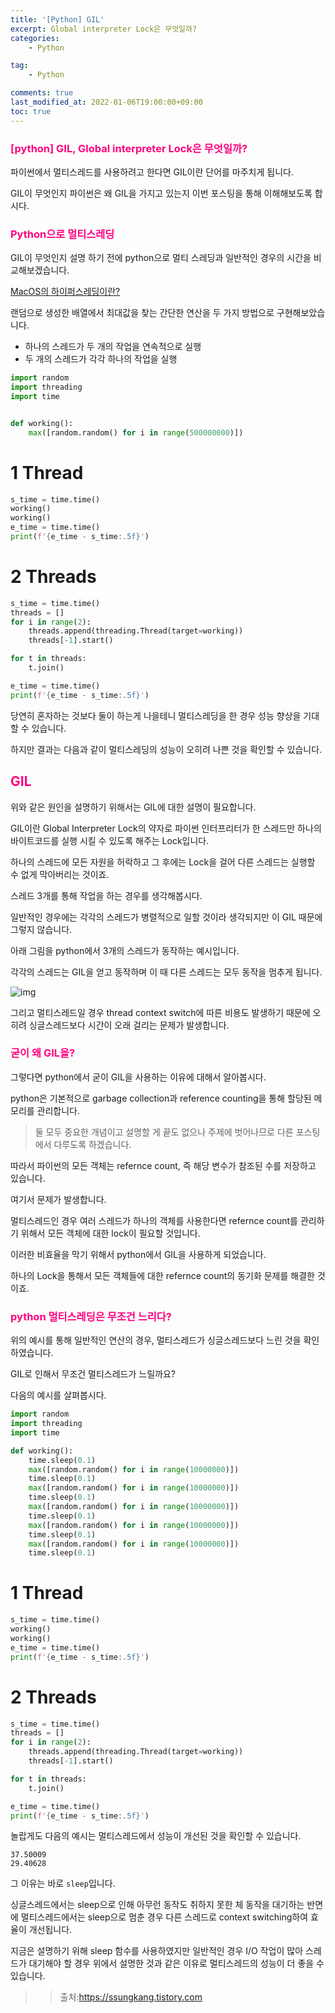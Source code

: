 ```yaml
---
title: '[Python] GIL'
excerpt: Global interpreter Lock은 무엇일까?
categories:
    - Python

tag:
    - Python

comments: true
last_modified_at: 2022-01-06T19:00:00+09:00
toc: true
---
```


### <span style="color:#ff0080">[python] GIL, Global interpreter Lock은 무엇일까?</span>

파이썬에서 멀티스레드를 사용하려고 한다면 GIL이란 단어를 마주치게 됩니다.

GIL이 무엇인지 파이썬은 왜 GIL을 가지고 있는지 이번 포스팅을 통해 이해해보도록 합시다.

 

### <span style="color:#ff0080">Python으로 멀티스레딩</span>

GIL이 무엇인지 설명 하기 전에 python으로 멀티 스레딩과 일반적인 경우의 시간을 비교해보겠습니다.

[MacOS의 하이퍼스레딩이란?](https://ssungkang.tistory.com/entry/하이퍼-스레딩)

랜덤으로 생성한 배열에서 최대값을 찾는 간단한 연산을 두 가지 방법으로 구현해보았습니다.

- 하나의 스레드가 두 개의 작업을 연속적으로 실행
- 두 개의 스레드가 각각 하나의 작업을 실행

```python
import random
import threading
import time


def working():
    max([random.random() for i in range(500000000)])
```


# 1 Thread
```python
s_time = time.time()
working()
working()
e_time = time.time()
print(f'{e_time - s_time:.5f}')
```


# 2 Threads
```python
s_time = time.time()
threads = []
for i in range(2):
    threads.append(threading.Thread(target=working))
    threads[-1].start()

for t in threads:
    t.join()

e_time = time.time()
print(f'{e_time - s_time:.5f}')
```

당연히 혼자하는 것보다 둘이 하는게 나을테니 멀티스레딩을 한 경우 성능 향상을 기대할 수 있습니다.

하지만 결과는 다음과 같이 멀티스레딩의 성능이 오히려 나쁜 것을 확인할 수 있습니다.




## <span style="color:#ff0080">GIL</span>

위와 같은 원인을 설명하기 위해서는 GIL에 대한 설명이 필요합니다.

GIL이란 Global Interpreter Lock의 약자로 파이썬 인터프리터가 한 스레드만 하나의 바이트코드를 실행 시킬 수 있도록 해주는 Lock입니다.

하나의 스레드에 모든 자원을 허락하고 그 후에는 Lock을 걸어 다른 스레드는 실행할 수 없게 막아버리는 것이죠.

 

스레드 3개를 통해 작업을 하는 경우를 생각해봅시다.

일반적인 경우에는 각각의 스레드가 병렬적으로 일할 것이라 생각되지만 이 GIL 때문에 그렇지 않습니다.

아래 그림을 python에서 3개의 스레드가 동작하는 예시입니다.

각각의 스레드는 GIL을 얻고 동작하며 이 때 다른 스레드는 모두 동작을 멈추게 됩니다.



![img](https://blog.kakaocdn.net/dn/bAMe0O/btqHOZLSxjm/g3KOLQOBuZAFZQ5tz5OrK0/img.png)



 

그리고 멀티스레드일 경우 thread context switch에 따른 비용도 발생하기 때문에 오히려 싱글스레드보다 시간이 오래 걸리는 문제가 발생합니다.

 

### <span style="color:#ff0080">굳이 왜 GIL을?</span>

그렇다면 python에서 굳이 GIL을 사용하는 이유에 대해서 알아봅시다.

python은 기본적으로 garbage collection과 reference counting을 통해 할당된 메모리를 관리합니다.

> 둘 모두 중요한 개념이고 설명할 게 끝도 없으나 주제에 벗어나므로 다른 포스팅에서 다루도록 하겠습니다.

따라서 파이썬의 모든 객체는 refernce count, 즉 해당 변수가 참조된 수를 저장하고 있습니다.

여기서 문제가 발생합니다.

멀티스레드인 경우 여러 스레드가 하나의 객체를 사용한다면 refernce count를 관리하기 위해서 모든 객체에 대한 lock이 필요할 것입니다.

이러한 비효율을 막기 위해서 python에서 GIL을 사용하게 되었습니다.

하나의 Lock을 통해서 모든 객체들에 대한 refernce count의 동기화 문제를 해결한 것이죠.



### <span style="color:#ff0080">python 멀티스레딩은 무조건 느리다?</span>

위의 예시를 통해 일반적인 연산의 경우, 멀티스레드가 싱글스레드보다 느린 것을 확인하였습니다.

GIL로 인해서 무조건 멀티스레드가 느릴까요?

다음의 예시를 살펴봅시다.

```python
import random
import threading
import time

def working():
    time.sleep(0.1)
    max([random.random() for i in range(10000000)])
    time.sleep(0.1)
    max([random.random() for i in range(10000000)])
    time.sleep(0.1)
    max([random.random() for i in range(10000000)])
    time.sleep(0.1)
    max([random.random() for i in range(10000000)])
    time.sleep(0.1)
    max([random.random() for i in range(10000000)])
    time.sleep(0.1)
```




# 1 Thread
```python
s_time = time.time()
working()
working()
e_time = time.time()
print(f'{e_time - s_time:.5f}')
```


# 2 Threads
```python
s_time = time.time()
threads = []
for i in range(2):
    threads.append(threading.Thread(target=working))
    threads[-1].start()

for t in threads:
    t.join()

e_time = time.time()
print(f'{e_time - s_time:.5f}')
```

놀랍게도 다음의 예시는 멀티스레드에서 성능이 개선된 것을 확인할 수 있습니다.

```
37.50009
29.40628
```
그 이유는 바로 `sleep`입니다.

싱글스레드에서는 sleep으로 인해 아무런 동작도 취하지 못한 체 동작을 대기하는 반면에 멀티스레드에서는 sleep으로 멈춘 경우 다른 스레드로 context switching하여 효율이 개선됩니다.

지금은 설명하기 위해 sleep 함수를 사용하였지만 일반적인 경우 I/O 작업이 많아 스레드가 대기해야 할 경우 위에서 설명한 것과 같은 이유로 멀티스레드의 성능이 더 좋을 수 있습니다.

> > 출처:https://ssungkang.tistory.com

